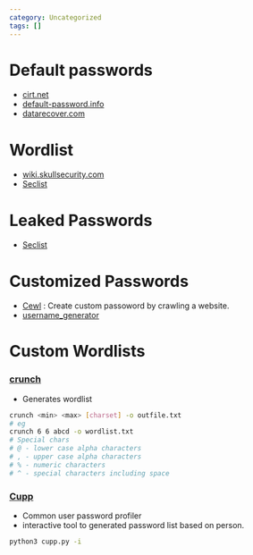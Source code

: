 ```yaml
---
category: Uncategorized
tags: []
---
```

# Default passwords
- [cirt.net](https://cirt.net/passwords)
- [default-password.info](https://default-password.info)
- [datarecover.com](https://datarecovery.com/rd/default-passwords/)
# Wordlist
- [wiki.skullsecurity.com](https://wiki.skullsecurity.org/index.php?title=Passwords)
- [Seclist](https://github.com/danielmiessler/SecLists/tree/master/Passwords)
# Leaked Passwords
- [Seclist](https://github.com/danielmiessler/SecLists/tree/master/Passwords/Leaked-Databases)
# Customized Passwords
- [Cewl](https://github.com/digininja/CeWL) : Create custom passoword by crawling a website.
- [username_generator](https://github.com/shroudri/username_generator)
# Custom Wordlists
### [crunch](https://github.com/jim3ma/crunch)
- Generates wordlist
```bash
crunch <min> <max> [charset] -o outfile.txt
# eg
crunch 6 6 abcd -o wordlist.txt
# Special chars
# @ - lower case alpha characters 
# , - upper case alpha characters
# % - numeric characters
# ^ - special characters including space
```
### [Cupp](https://github.com/Mebus/cupp)
- Common user password profiler
- interactive tool to generated password list based on person.
```bash
python3 cupp.py -i
```
